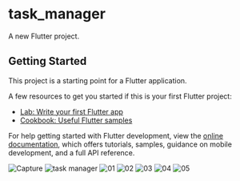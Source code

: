 # task_manager

A new Flutter project.

## Getting Started

This project is a starting point for a Flutter application.

A few resources to get you started if this is your first Flutter project:

- [Lab: Write your first Flutter app](https://docs.flutter.dev/get-started/codelab)
- [Cookbook: Useful Flutter samples](https://docs.flutter.dev/cookbook)

For help getting started with Flutter development, view the
[online documentation](https://docs.flutter.dev/), which offers tutorials,
samples, guidance on mobile development, and a full API reference.


![Capture](https://github.com/user-attachments/assets/21fa146b-e5ec-4d15-a443-c3d4c64806ff)
![task manager](https://github.com/user-attachments/assets/8113523a-eba1-4f02-85d4-153c73ba8f27)
![01](https://github.com/user-attachments/assets/61545f7e-8f21-4da0-a3ea-4e07f2cfbaa6)
![02](https://github.com/user-attachments/assets/c575769e-6dd7-4030-bd48-2876d51d9e34)
![03](https://github.com/user-attachments/assets/23249e59-1ae1-4b6f-a451-a9b4774e7230)
![04](https://github.com/user-attachments/assets/0ee4c52a-b4aa-4997-b4d5-18a47c8e9563)
![05](https://github.com/user-attachments/assets/8f616abe-643f-429c-9595-c546204bae61)




